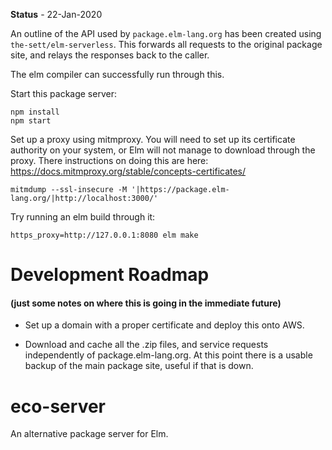 **Status** - 22-Jan-2020

An outline of the API used by `package.elm-lang.org` has been created using `the-sett/elm-serverless`. This forwards all requests to the original package site, and relays the responses back to the caller.

The elm compiler can successfully run through this.

Start this package server:

```
npm install
npm start
```

Set up a proxy using mitmproxy. You will need to set up its certificate authority on your system, or Elm will not manage to download through the proxy. There instructions on doing this are here: https://docs.mitmproxy.org/stable/concepts-certificates/

```
mitmdump --ssl-insecure -M '|https://package.elm-lang.org/|http://localhost:3000/'
```

Try running an elm build through it:

```
https_proxy=http://127.0.0.1:8080 elm make
```
# Development Roadmap
#### (just some notes on where this is going in the immediate future)

* Set up a domain with a proper certificate and deploy this onto AWS.

* Download and cache all the .zip files, and service requests independently of package.elm-lang.org. At this point there is a usable backup of the main package site, useful if that is down.

# eco-server

An alternative package server for Elm.
